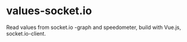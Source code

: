 # values-socket.io
Read values from socket.io -graph and speedometer, build with Vue.js, socket.io-client.
